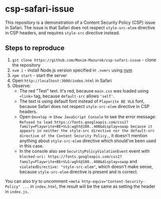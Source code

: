 # csp-safari-issue

This repository is a demonstration of a Content Security Policy (CSP) issue in Safari. The issue is that Safari does not respect `style-src-elem` directive in CSP headers, and requires `style-src` directive instead.

## Steps to reproduce

1. `git clone https://github.com/Maxim-Mazurok/csp-safari-issue` - clone the repository
1. `nvm i` - install Node.js version specified in `.nvmrc` using [nvm](https://github.com/nvm-sh/nvm)
1. `npm start` - start the server
1. Open `http://localhost:3000/index.html` in Safari
1. Observe:
   - The red "Test" text. It's red, because `main.css` was loaded using `<link>` tag, because `default-src` allows `'self'`.
   - The text is using default font instead of `Playwrite BE VLG` font, because Safari does not respect `style-src-elem` directive in CSP headers.
   - Open `Develop` -> `Show JavaScript Console` to see the error message: `Refused to load https://fonts.googleapis.com/css2?family=Playwrite+BE+VLG:wght@100..400&display=swap because it appears in neither the style-src directive nor the default-src directive of the Content Security Policy.`, it doesn't mention anything about `style-src-elem` directive which should've been used in this case.
   - In the console also see `SecurityPolicyViolationEvent` event with `blocked-uri: https://fonts.googleapis.com/css2?family=Playwrite+BE+VLG:wght@100..400&display=swap` and `violatedDirective: "style-src-elem"`, which doesn't make sense, because `style-src-elem` directive is present and is correct.

You can also try to uncomment `<meta http-equiv="Content-Security-Policy" ...` in `index.html`, the result will be the same as setting the header in `index.js`.
